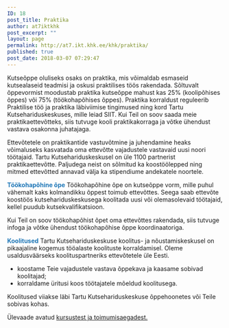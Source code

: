 ```yaml
---
ID: 18
post_title: Praktika
author: at7iktkhk
post_excerpt: ""
layout: page
permalink: http://at7.ikt.khk.ee/khk/praktika/
published: true
post_date: 2018-03-07 07:29:47
---
```

Kutseõppe oluliseks osaks on praktika, mis võimaldab esmaseid kutsealaseid teadmisi ja oskusi praktilises töös rakendada. Sõltuvalt õppevormist moodustab praktika kutseõppe mahust kas 25% (koolipõhises õppes) või 75% (töökohapõhises õppes). Praktika korraldust reguleerib Praktilise töö ja praktika läbiviimise tingimused ning kord Tartu Kutsehariduskeskuses, mille leiad SIIT. Kui Teil on soov saada meie praktikaettevõtteks, siis tutvuge kooli praktikakorraga ja võtke ühendust vastava osakonna juhatajaga.

Ettevõtetele on praktikantide vastuvõtmine ja juhendamine heaks võimaluseks kasvatada oma ettevõtte vajadustele vastavaid uusi noori töötajaid. Tartu Kutsehariduskeskusel on üle 1100 partnerist praktikaettevõtte. Paljudega neist on sõlmitud ka koostöölepped ning mitmed ettevõtted annavad välja ka stipendiume andekatele noortele.

<strong><span style="color: #1f77b7;">Töökohapõhine õpe</span></strong>
Töökohapõhine õpe on kutseõppe vorm, mille puhul vähemalt kaks kolmandikku õppest toimub ettevõttes. Seega saab ettevõte koostöös kutsehariduskeskusega koolitada uusi või olemasolevaid töötajaid, kellel puudub kutsekvalifikatsioon.

Kui Teil on soov töökohapõhist õpet oma ettevõttes rakendada, siis tutvuge infoga ja võtke ühendust töökohapõhise õppe koordinaatoriga.

<strong><span style="color: #1f77b7;">Koolitused</span></strong>
Tartu Kutsehariduskeskuse koolitus- ja nõustamiskeskusel on pikaajaline kogemus tööalaste koolituste korraldamisel. Oleme usaldusväärseks koolituspartneriks ettevõtetele üle Eesti.
<ul>
 	<li>koostame Teie vajadustele vastava õppekava ja kaasame sobivad koolitajad;</li>
 	<li>korraldame üritusi koos töötajatele mõeldud koolitusega.</li>
</ul>
Koolitused viiakse läbi Tartu Kutsehariduskeskuse õppehoonetes või Teile sobivas kohas.

Ülevaade avatud <a href="http://khk.ee/koolitus/koolitus/koik-koolitused">kursustest ja toimumisaegadest.</a>
